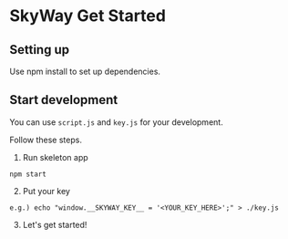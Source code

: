 # SkyWay Get Started

## Setting up

Use npm install to set up dependencies.

## Start development

You can use `script.js` and `key.js` for your development.

Follow these steps.

1. Run skeleton app

```
npm start
```

2. Put your key
```
e.g.) echo "window.__SKYWAY_KEY__ = '<YOUR_KEY_HERE>';" > ./key.js
```

3. Let's get started!